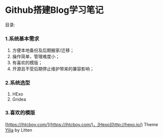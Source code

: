 # Github搭建Blog学习笔记

目录:

### 1.系统基本需求

1. 方便本地备份及后期搬家/迁移；
2. 操作简单，管理难度小；
3. 有喜欢的模版；
4. 开源且不受后期停止维护带来的兼容影响；

### 2.系统选型

1. HExo
2. Gridea

### 3.喜欢的模版

[https://ihtcboy.com/](https://ihtcboy.com/)，[Hexo](http://hexo.io/) Theme [Yilia](https://github.com/litten/hexo-theme-yilia) by Litten

